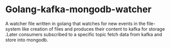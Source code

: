 # Golang-kafka-mongodb-watcher

A watcher file written  in golang that watches for new events in the file-system like creation of  files and produces their content to kafka for storage .Later consumers subscribed to a specific topic fetch data from kafka and store into mongodb.
